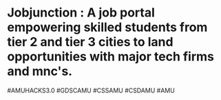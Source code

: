 # Jobjunction : A job portal empowering skilled students from tier 2 and tier 3 cities to land opportunities with major tech firms and mnc's.
#AMUHACKS3.0 #GDSCAMU #CSSAMU #CSDAMU #AMU
